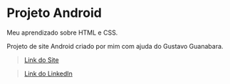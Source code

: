 # Projeto Android
Meu aprendizado sobre HTML e CSS.

Projeto de site Android criado por mim com ajuda do Gustavo Guanabara.

> [Link do Site](https://lockynbr.github.io/projeto-android/)

> [Link do LinkedIn](https://www.linkedin.com/in/paulo-luz-dev/)

